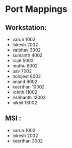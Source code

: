 # Port Mappings

## Workstation:

* varun 1002      
* lokesh 2002      
* vaibhav 3002      
* sumanth 4002      
* rajat 5002      
* muthu 6002      
* uav 7002      
* holojest 8002      
* anand 9002    
* keerthan 10002    
* rohith 11002  
* rishhanth 12002  
* nikhil 13002  

## MSI :

* varun 1002  
* lokesh 2002  
* keerthan 3002  


